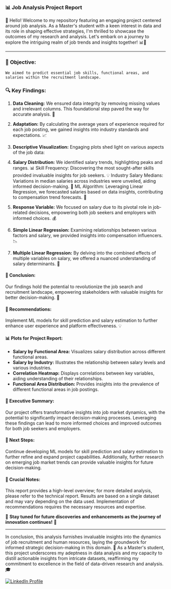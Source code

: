### 📊 **Job Analysis Project Report**

👋 Hello! Welcome to my repository featuring an engaging project centered around job analysis. As a Master's student with a keen interest in data and its role in shaping effective strategies, I'm thrilled to showcase the outcomes of my research and analysis. Let's embark on a journey to explore the intriguing realm of job trends and insights together! 📊💼

--------------------------------------------------------------------------------------------------------------------------------------------------------------------

### 🎯 **Objective:**
    We aimed to predict essential job skills, functional areas, and salaries within the recruitment landscape.

### 🔍 **Key Findings:**

1. **Data Cleaning:**
   We ensured data integrity by removing missing values and irrelevant columns. This foundational step paved the way for accurate analysis. 🧹

2. **Adaptation:**
   By calculating the average years of experience required for each job posting, we gained insights into industry standards and expectations. 📈

3. **Descriptive Visualization:**
   Engaging plots shed light on various aspects of the job data:

5. **Salary Distribution:**
   We identified salary trends, highlighting peaks and ranges. 📊
Skill Frequency: Discovering the most sought-after skills provided invaluable insights for job seekers. 💡
Industry Salary Medians: Variations in median salaries across industries were unveiled, aiding informed decision-making. 🏢
ML Algorithm: Leveraging Linear Regression, we forecasted salaries based on data insights, contributing to compensation trend forecasts. 🔮

7. **Response Variable:**
   We focused on salary due to its pivotal role in job-related decisions, empowering both job seekers and employers with informed choices. 💰

9. **Simple Linear Regression:**
    Examining relationships between various factors and salary, we provided insights into compensation influencers. 📉

11. **Multiple Linear Regression:**
    By delving into the combined effects of multiple variables on salary, we offered a nuanced understanding of salary determinants. 🤝

#### 🔑 **Conclusion:**
Our findings hold the potential to revolutionize the job search and recruitment landscape, empowering stakeholders with valuable insights for better decision-making. 🚀

#### 📝 **Recommendations:** 
Implement ML models for skill prediction and salary estimation to further enhance user experience and platform effectiveness. 💡

#### 📊 **Plots for Project Report:**

* **Salary by Functional Area:** Visualizes salary distribution across different functional areas.
* **Salary by Industry:** Illustrates the relationship between salary levels and various industries.
* **Correlation Heatmap:** Displays correlations between key variables, aiding understanding of their relationships.
* **Functional Area Distribution:** Provides insights into the prevalence of different functional areas in job postings.

#### 📝 **Executive Summary:**

Our project offers transformative insights into job market dynamics, with the potential to significantly impact decision-making processes. Leveraging these findings can lead to more informed choices and improved outcomes for both job seekers and employers.

#### 🚀 **Next Steps:**

Continue developing ML models for skill prediction and salary estimation to further refine and expand project capabilities. Additionally, further research on emerging job market trends can provide valuable insights for future decision-making.

#### 📌 **Crucial Notes:**

This report provides a high-level overview; for more detailed analysis, please refer to the technical report. Results are based on a single dataset and may vary depending on the data used. Implementation of recommendations requires the necessary resources and expertise.


🌟 **Stay tuned for future discoveries and enhancements as the journey of innovation continues!** 🚀

-------------------------------------------------------------------------------------------------------------------------------------------------------

In conclusion, this analysis furnishes invaluable insights into the dynamics of job recruitment and human resources, laying the groundwork for informed strategic decision-making in this domain. 🚀 As a Master's student, this project underscores my adeptness in data analysis and my capacity to distill actionable insights from intricate datasets, reaffirming my commitment to excellence in the field of data-driven research and analysis. 🎓



<a href="https://www.linkedin.com/in/mansi-more-0943/"> ![LinkedIn Profile](https://img.shields.io/badge/LinkedIn-0077B5?style=for-the-badge&logo=linkedin&logoColor=white) </a>

